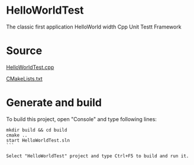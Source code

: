 # HelloWorldTest

The classic first application HelloWorld width Cpp Unit Testt Framework

# Source

[HelloWorldTest.cpp](./HelloWorldTest.cpp)

[CMakeLists.txt](./CMakeLists.txt)

# Generate and build

To build this project, open "Console" and type following lines:

````
mkdir build && cd build
cmake .. 
start HelloWorldTest.sln
```

Select "HelloWorldTest" project and type Ctrl+F5 to build and run it.


